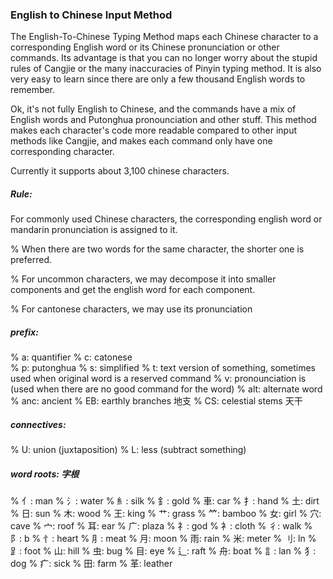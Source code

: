 ### English to Chinese Input Method

The English-To-Chinese Typing Method maps each Chinese character to a corresponding English word or its Chinese pronunciation or other commands. Its advantage is that you can no longer worry about the stupid rules of Cangjie or the many inaccuracies of Pinyin typing method. It is also very easy to learn since there are only a few thousand English words to remember.

Ok, it's not fully English to Chinese, and the commands have a mix of English words and Putonghua pronounciation and other stuff. This method makes each character's code more readable compared to other input methods like Cangjie, and makes each command only have one corresponding character. 

Currently it supports about 3,100 chinese characters.

##### Rule: 

For commonly used Chinese characters, the corresponding english word or mandarin pronunciation is assigned to it.

% When there are two words for the same character, the shorter one is preferred.

% For uncommon characters, we may decompose it into smaller components and get the english word for each component.

% For cantonese characters, we may use its pronunciation

##### prefix:
% a: quantifier
% c: catonese  
% p: putonghua
% s: simplified 
% t: text version of something, sometimes used when original word is a reserved command
% v: pronounciation is (used when there are no good command for the word)
% alt: alternate word
% anc: ancient
% EB: earthly branches 地支
% CS: celestial stems 天干

##### connectives:
% U: union (juxtaposition)
% L: less (subtract something)

##### word roots: 字根

% 亻: man 
% 氵: water
% 糹: silk
% 釒: gold
% 車: car
% 扌: hand
% 土: dirt
% 日: sun
% 木: wood
% 王: king 
% 艹: grass
% ⺮: bamboo
% 女: girl
% 穴: cave
% 宀: roof
% 耳: ear
% 广: plaza
% 礻: god
% 衤: cloth
% 彳: walk
% 阝: b
% 忄: heart
% ⺼: meat
% 月: moon
% 雨: rain
% 米: meter
% 刂: ln
% ⻊: foot
% 山: hill
% 虫: bug
% 目: eye
% 辶: raft
% 舟: boat
% 訁: lan
% 犭: dog
% 疒: sick
% 田: farm
% 革: leather
